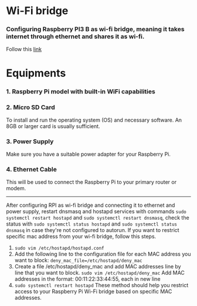 # Wi-Fi bridge
### Configuring Raspberry PI3 B as wi-fi bridge, meaning it takes internet through ethernet and shares it as wi-fi.
Follow this [link](https://thepi.io/how-to-use-your-raspberry-pi-as-a-wireless-access-point/)

# Equipments
### 1. Raspberry Pi model with built-in WiFi capabilities
### 2. Micro SD Card 
To install and run the operating system (OS) and necessary software. An 8GB or larger card is usually sufficient.
### 3. Power Supply
Make sure you have a suitable power adapter for your Raspberry Pi.
### 4. Ethernet Cable
This will be used to connect the Raspberry Pi to your primary router or modem.

---
After configuring RPI as wi-fi bridge and connecting it to ethernet and power supply, restart dnsmasq and hostapd services with commands  `sudo systemctl restart hostapd` and  `sudo systemctl restart dnsmasq`, check the status with `sudo systemctl status hostapd` and `sudo systemctl status dnsmasq` in case they're not configured to autorun.
If you want to restrict specific mac address from your wi-fi bridge, follow this steps.
1. `sudo vim /etc/hostapd/hostapd.conf`
2. Add the following line to the configuration file for each MAC address you want to block:
   `deny_mac_file=/etc/hostapd/deny_mac`
3. Create a file /etc/hostapd/deny_mac and add MAC addresses line by line that you want to block.
   `sudo vim /etc/hostapd/deny_mac`
   Add MAC addresses in the format: 00:11:22:33:44:55, each in new line
4. `sudo systemctl restart hostapd`
These method should help you restrict access to your Raspberry Pi Wi-Fi bridge based on specific MAC addresses.
